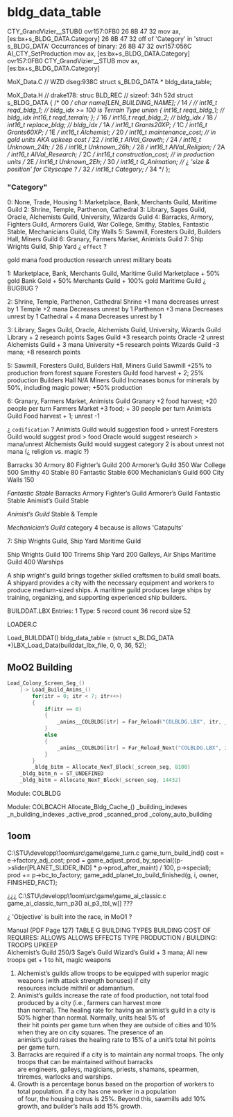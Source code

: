 


# bldg_data_table

CTY_GrandVizier__STUB()
ovr157:0FB0 26 8B 47 32                                     mov     ax, [es:bx+s_BLDG_DATA.Category]
26 
8B 
47 
32  off of 'Category' in 'struct s_BLDG_DATA'
Occurrances of binary: 26 8B 47 32
ovr157:056C AI_CTY_SetProduction  mov     ax, [es:bx+s_BLDG_DATA.Category]
ovr157:0FB0 CTY_GrandVizier__STUB mov     ax, [es:bx+s_BLDG_DATA.Category]



MoX_Data.C
// WZD dseg:938C
struct s_BLDG_DATA * bldg_data_table;

MoX_Data.H
// drake178: struc BLD_REC
// sizeof:  34h  52d
struct s_BLDG_DATA
{
    /* 00 */  char name[LEN_BUILDING_NAME];
    /* 14 */  // int16_t reqd_bldg_1;       // bldg_idx  >= 100 is Terrain Type
    union
    {
        int16_t reqd_bldg_1;                // bldg_idx
        int16_t reqd_terrain;
    };
    /* 16 */  int16_t reqd_bldg_2;          // bldg_idx
    /* 18 */  int16_t replace_bldg;         // bldg_idx
    /* 1A */  int16_t Grants20XP;
    /* 1C */  int16_t Grants60XP;
    /* 1E */  int16_t Alchemist;
    /* 20 */  int16_t maintenance_cost;  // in gold units  AKA upkeep cost
    /* 22 */  int16_t AIVal_Growth;
    /* 24 */  int16_t Unknown_24h;
    /* 26 */  int16_t Unknown_26h;
    /* 28 */  int16_t AIVal_Religion;
    /* 2A */  int16_t AIVal_Research;
    /* 2C */  int16_t construction_cost;  // in production units
    /* 2E */  int16_t Unknown_2Eh;
    /* 30 */  int16_t G_Animation;  // ¿ 'size & position' for Cityscape ?
    /* 32 */  int16_t Category;
    /* 34 */
};

### "Category"
0:  None, Trade, Housing
1:  Marketplace, Bank, Merchants Guild, Maritime Guild
2:  Shrine, Temple, Parthenon, Cathedral
3:  Library, Sages Guild, Oracle, Alchemists Guild, University, Wizards Guild
4:  Barracks, Armory, Fighters Guild, Armorers Guild, War College, Smithy, Stables, Fantastic Stable, Mechanicians Guild, City Walls
5:  Sawmill, Foresters Guild, Builders Hall, Miners Guild
6:  Granary, Farmers Market, Animists Guild
7:  Ship Wrights Guild, Ship Yard
¿ `effect` ?

gold
mana
food
production
research
unrest
military
boats


1:  Marketplace, Bank, Merchants Guild, Maritime Guild
Marketplace         + 50% gold
Bank                Gold + 50%
Merchants Guild     + 100% gold
Maritime Guild      ¿ BUGBUG ?

2:  Shrine, Temple, Parthenon, Cathedral
Shrine              +1 mana     decreases unrest by 1
Temple              +2 mana     Decreases unrest by 1
Parthenon           +3 mana     Decreases unrest by 1
Cathedral           + 4 mana    Decreases unrest by 1

3:  Library, Sages Guild, Oracle, Alchemists Guild, University, Wizards Guild
Library             + 2 research points
Sages Guild         +3 research points
Oracle              -2 unrest
Alchemists Guild    + 3 mana
University          +5 research points
Wizards Guild       -3 mana; +8 research points

5:  Sawmill, Foresters Guild, Builders Hall, Miners Guild
Sawmill             +25% to production from forest square
Foresters Guild     food harvest + 2; 25% production
Builders Hall       N/A
Miners Guild        Increases bonus for minerals by 50%, including magic power; +50% production

6:  Granary, Farmers Market, Animists Guild
Granary             +2 food harvest; +20 people per turn
Farmers Market      +3 food; + 30 people per turn
Animists Guild      Food harvest + 1; unrest -1

¿ `codification` ?
Animists Guild would suggestion food > unrest
Foresters Guild would suggest prod > food
Oracle would suggest research > mana/unrest
Alchemists Guild would suggest category 2 is about unrest not mana  (¿ religion vs. magic ?)



Barracks              30
Armory                80
Fighter’s Guild      200
Armorer’s Guild      350
War College          500
Smithy                40
Stable                80
Fantastic Stable     600
Mechanician’s Guild  600
City Walls           150



*Fantastic Stable*
Barracks  Armory  Fighter’s Guild  Armorer’s Guild  Fantastic Stable
                                   Animist’s Guild
                                   Stable

*Animist’s Guild*
    Stable & Temple 

*Mechanician’s Guild*
category 4 because is allows 'Catapults'

7:  Ship Wrights Guild, Ship Yard
Maritime Guild

Ship Wrights Guild  100   Trirems
Ship Yard           200   Galleys, Air Ships
Maritime Guild      400   Warships

A ship wright's guild brings together skilled craftsmen to build small boats.
A shipyard provides a city with the necessary equipment and workers to produce medium-sized ships.
A maritime guild produces large ships by training, organizing, and supporting experienced ship builders.





BUILDDAT.LBX
Entries:    1
Type:       5
record count    36
record size     52



LOADER.C

Load_BUILDDAT()
    bldg_data_table = (struct s_BLDG_DATA *)LBX_Load_Data(builddat_lbx_file, 0, 0, 36, 52);




## MoO2 Building

```c
Load_Colony_Screen_Seg_()
    |-> Load_Build_Anims_()
        for(itr = 0; itr < 7; itr++>)
        {
            if(itr == 0)
            {
                _anims__COLBLDG[itr] = Far_Reload("COLBLDG.LBX", itr, _screen_seg);
            }
            else
            {
                _anims__COLBLDG[itr] = Far_Reload_Next("COLBLDG.LBX", itr, _screen_seg);
            }
        }
        _bldg_bitm = Allocate_NexT_Block(_screen_seg, 8100)
    _bldg_bitm_n = ST_UNDEFINED
    _bldg_bitm = Allocate_NexT_Block(_screen_seg, 14432)
```

Module: COLBLDG


Module: COLBCACH
Allocate_Bldg_Cache_()
_building_indexes
_n_building_indexes
_active_prod
_scanned_prod
_colony_auto_building



## 1oom

C:\STU\developp\1oom\src\game\game_turn.c
    game_turn_build_ind()
        cost = e->factory_adj_cost;
        prod = game_adjust_prod_by_special((p->slider[PLANET_SLIDER_IND] * p->prod_after_maint) / 100, p->special);
        prod += p->bc_to_factory;
        game_add_planet_to_build_finished(g, i, owner, FINISHED_FACT);

¿¿¿
C:\STU\developp\1oom\src\game\game_ai_classic.c
game_ai_classic_turn_p3()
ai_p3_tbl_w[]
???

¿ 'Objective' is built into the race, in MoO1 ?




Manual
(PDF Page 127)
TABLE G
BUILDING TYPES
BUILDING           COST OF       REQUIRES:     ALLOWS          ALLOWS  EFFECTS
TYPE               PRODUCTION /                BUILDING:       TROOPS
                   UPKEEP                      
Alchemist’s Guild  250/3         Sage’s Guild  Wizard’s Guild          + 3 mana; All new troops get + 1 to hit, magic weapons

1. Alchemist’s guilds allow troops to be equipped with superior magic weapons (with attack strength bonuses) if city  
   resources include mithril or adamantium.  
2. Animist’s guilds increase the rate of food production, not total food produced by a city (i.e., farmers can harvest more  
   than normal). The healing rate for having an animist’s guild in a city is 50% higher than normal. Normally, units heal 5% of  
   their hit points per game turn when they are outside of cities and 10% when they are on city squares. The presence of an  
   animist’s guild raises the healing rate to 15% of a unit’s total hit points per game turn.  
3. Barracks are required if a city is to maintain any normal troops. The only troops that can be maintained without barracks  
   are engineers, galleys, magicians, priests, shamans, spearmen, triremes, warlocks and warships.  
4. Growth is a percentage bonus based on the proportion of workers to total population. if a city has one worker in a population  
   of four, the housing bonus is 25%. Beyond this, sawmills add 10% growth, and builder’s halls add 15% growth.  
